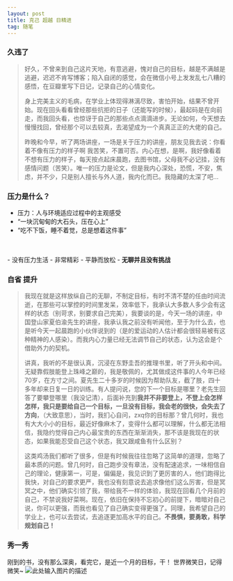 ```yaml
---
layout: post
title: 克己 超越 日精进
tag: 随笔
---
```


### 久违了

> 好久，不曾来到自己这片天地，有意逃避，愧对自己的目标，越是不满越是逃避，迟迟不肯写博客；陷入自闭的感觉，会在微信小号上发发乱七八糟的感悟，在豆瓣里写下日记，记录自己的心情变化。
> 
> 身上完美主义的毛病，在学业上体现得淋漓尽致，害怕开始，结果不曾开始。现在回头看看曾经那些抗拒的日子（还能写的时候），最起码是在向前走，而我回头看，也惊讶于自己的那些点点滴滴进步。无论如何，今天想去慢慢找回，曾经那个可以去较真，去渴望成为一个真真正正的大佬的自己。
> 
> 昨晚和今早，听了两场讲座，一场是关于压力的讲座，朋友见我去说：你看着不像有压力的样子啊
> 我苦笑，不置可否。内心在想，是啊，我好像看着不想有压力的样子，每天按点起床晨跑，去图书馆，父母我不必记挂，没有感情问题（苦笑）。唯一的压力是论文，但是我内心深处，恐慌，不安，焦虑，并不少，只是别人擅长与外人道，我内化而已。我隐藏的太深了吧...


### 压力是什么？

 - 压力：人与环境适应过程中的主观感受<br/>
 - “一块沉甸甸的大石头，压在心上”<br/>
 - “吃不下饭，睡不着觉，总是想着这件事”
 <br/>
<br/>
 - 没有压力生活
 - 非常精彩
 - 平静而放松
 - <strong>无聊并且没有挑战</strong>

### 自省 提升
> 我现在就是这样放纵自己的无聊，不制定目标，有时不清不楚的任由时间流逝，在那些可以掌控的时间里发呆，效率低下，我承认大多数人多少会有这样的状态（别苛求，别要求自己完美），我要谈的是，今天一场的讲座，中国登山家夏伯渝先生的讲座，我承认我之前没有听闻他，至于为什么去，也是听今天一起晨跑的小伙伴说到的（是的爱运动的人估计都会很轻易被有这种精神的人感染）。而我内心力量已经无法调节自己的状态，认为这会是个借助外力的契机。
> 
> 讲真，我听的不是很认真，沉浸在东野圭吾的推理书里，听了开头和中间。无疑靠假肢能登上珠峰之巅的，我是敬佩的，尤其做成这件事的人今年已经70岁，在方寸之间。夏先生二十多岁的时候因为帮助队友，截了肢，四十多年却来日复一日的训练。有人提问说，您的下一个目标是哪里？老先生回答了要攀登哪里（我没记清），后面补充到<strong>我并不非要登上，不登上会怎样怎样，我只是要给自己一个目标，一旦没有目标，我会老的很快，会失去了方向</strong>，（大致意思），当时，我扪心自问，zxq你的目标那？曾几何时，我也有大大小小的目标，最近好像麻木了，变得什么都可以理解，什么都无法相信，我隐约觉得自己内心最宝贵的东西在渐渐消失，那不该是我现在的状态，如果我能忍受自己这个状态，我又跟咸鱼有什么区别？
> 
> 这类鸡汤我们都听了很多，但是有时候我往往忽略了这简单的道理，忽略了最本质的问题。曾几何时，自己跑步没有章法，没有配速追求，一味相信自己的理论，健康第一，可是，偏偏是，我见识到了更厉害的人，他们跑得比我快，对自己的要求更严，我也没有刻意说去追求像他们这么厉害，但是冥冥之中，他们确实引领了我，带给我不一样的体验，我现在回看几个月前的自己，不禁说我好菜啊。现在，依旧在保持不忘初心的前提下，暗暗对自己说，你可以更强，而我也看见了自己确实变得更强了。同理，我希望自己的学业上，也可以去尝试，去追逐更加高水平的自己。<strong>不畏惧，要勇敢，科学规划自己！</strong>

### 秀一秀
刚到的书，没有那么深奥，看完它，是近一个月的目标，干！ 世界微笑日，记得微笑~
![此处输入图片的描述][1]

 
 


  [1]: https://blog-1258233124.cos.ap-beijing.myqcloud.com/%E5%B0%8F%E7%81%B0.jpg